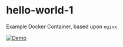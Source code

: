 # hello-world-1
Example Docker Container, based upon `nginx`

[![Demo](https://cdn.uffizzi.com/demo-button.svg)](https://pr-775-deployment-12891-uffizzi-platform.app.uffizzi.com/demo/github.com/NealArw/hello-world-1)

